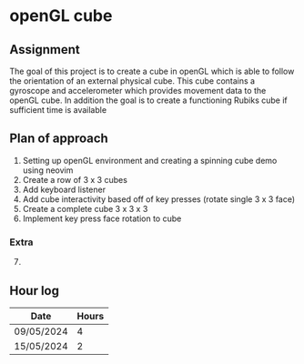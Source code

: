 # openGL cube

## Assignment

The goal of this project is to create a cube in openGL which is able to follow the orientation of an external physical cube. This cube contains a gyroscope and accelerometer which provides movement data to the openGL cube. In addition the goal is to create a functioning Rubiks cube if sufficient time is available

## Plan of approach

1. Setting up openGL environment and creating a spinning cube demo using neovim 
2. Create a row of 3 x 3 cubes
3. Add keyboard listener
4. Add cube interactivity based off of key presses (rotate single 3 x 3 face)
5. Create a complete cube 3 x 3 x 3
6. Implement key press face rotation to cube

### Extra

7. 

## Hour log
| Date | Hours |
| -- | -- | 
| 09/05/2024 | 4 |
| 15/05/2024 | 2 |
